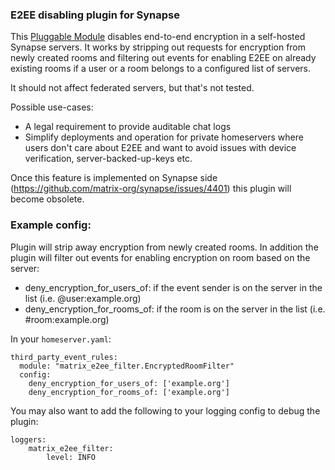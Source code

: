 ### E2EE disabling plugin for Synapse

This [Pluggable Module](https://matrix-org.github.io/synapse/latest/modules/index.html) disables end-to-end encryption in a self-hosted Synapse servers. It works by stripping out requests for encryption from newly created rooms and filtering out events for enabling E2EE on already existing rooms if a user or a room belongs to a configured list of servers.

It should not affect federated servers, but that's not tested.

Possible use-cases:
 * A legal requirement to provide auditable chat logs
 * Simplify deployments and operation for private homeservers where users don't care about E2EE and want to avoid issues with device verification, server-backed-up-keys etc.

Once this feature is implemented on Synapse side (https://github.com/matrix-org/synapse/issues/4401) this plugin will become obsolete.

### Example config:

Plugin will strip away encryption from newly created rooms.
In addition the plugin will filter out events for enabling encryption on room based on the server:
  - deny_encryption_for_users_of: if the event sender is on the server in the list (i.e. @user:example.org)
  - deny_encryption_for_rooms_of: if the room is on the server in the list (i.e. #room:example.org)

In your `homeserver.yaml`:

```
third_party_event_rules:
  module: "matrix_e2ee_filter.EncryptedRoomFilter"
  config:
    deny_encryption_for_users_of: ['example.org']
    deny_encryption_for_rooms_of: ['example.org']
```

You may also want to add the following to your logging config to debug the plugin:

```
loggers:
    matrix_e2ee_filter:
        level: INFO
```
